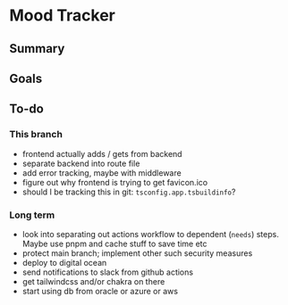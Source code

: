 # Mood Tracker

## Summary

## Goals

## To-do

### This branch

- frontend actually adds / gets from backend
- separate backend into route file
- add error tracking, maybe with middleware
- figure out why frontend is trying to get favicon.ico
- should I be tracking this in git: `tsconfig.app.tsbuildinfo`?

### Long term

- look into separating out actions workflow to dependent (`needs`) steps. Maybe use pnpm and cache stuff to save time etc
- protect main branch; implement other such security measures
- deploy to digital ocean
- send notifications to slack from github actions
- get tailwindcss and/or chakra on there
- start using db from oracle or azure or aws

